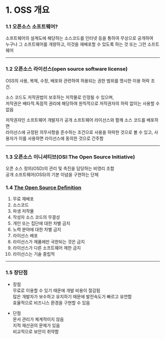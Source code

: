 # 1. OSS 개요

### 1.1 오픈소스 소프트웨어?
소프트웨어의 설계도에 해당하는 소스코드를 인터넷 등을 통하여 무상으로 공개하여 <br> 
누구나 그 소프트웨어를 개량하고, 이것을 재배포할 수 있도록 하는 것 또는 그런 소프트웨어

------------------------------------
### 1.2 오픈소스 라이선스(open source software license)
OSS의 사용, 복제, 수정, 배포와 관련하여 허용되는 권한 범위를 명시한 이용 허락 조건.

소스 코드도 저작권법이 보호하는 저작물로 인정될 수 있으며, <br>
저작권은 배타적․독점적 권리에 해당하여 원칙적으로 저작권자의 허락 없이는 사용할 수 없음

저작권자인 소프트웨어 개발자가 공개 소프트웨어 라이선스와 함께 소스 코드를 배포하면 <br>
라이선스에 규정된 의무사항을 준수하는 조건으로 사용을 허락한 것으로 볼 수 있고, 사용자가 이를 사용하면 라이선스에 동의한 것으로 간주함

--------------------------------------
### 1.3 오픈소스 이니셔티브(OSI:The Open Source Initiative)
오픈 소스 정의(OSD)의 관리 및 촉진을 담당하는 비영리 조합<br>
공개 소프트웨어(OSS)의 기본 이념을 구현하는 단체

### 1.4 [The Open Source Definition](https://opensource.org/osd)
1. 무료 재배포
2. 소스코드
3. 파생 저작물
4. 작성자 소스 코드의 무결성
5. 개인 또는 집단에 대한 차별 금지
6. 노력 분야에 대한 차별 금지
7. 라이선스 배포
8. 라이선스가 제품에만 국한되는 것은 금지
9. 라이선스가 다른 소프트웨어 제한 금지
10. 라이선스는 기술 중립적

------------------------------------
### 1.5 장단점
+ 장점 <br>
무료로 이용할 수 있기 때문에 개발 비용이 절감됨  <br>
많은 개발자가 보수하고 유지하기 때문에 발전속도가 빠르고 유연함 <br>
효율적으로 비즈니스 환경을 구현할 수 있음 

+ 단점 <br>
문서 관리가 체계적이지 않음 <br>
지적 재산권의 문제가 있음 <br>
비교적으로 보안이 취약함
